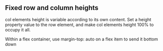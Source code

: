## Fixed row and column heights
col elements height is variable according to its own content. Set a height property value to the row element, and make col elements height 100% to occupy it all.

Within a flex container, use margin-top: auto on a flex item to send it bottom down